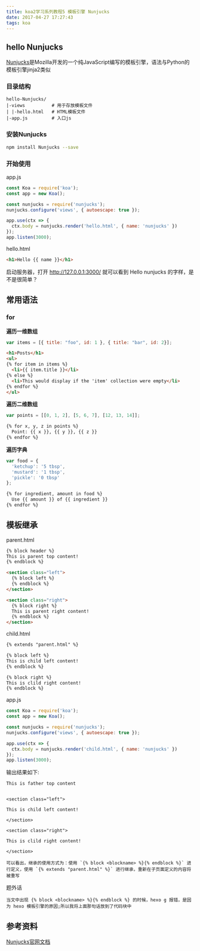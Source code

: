 ```yaml
---
title: koa2学习系列教程5 模板引擎 Nunjucks
date: 2017-04-27 17:27:43
tags: koa
---
```


## hello Nunjucks

[Nunjucks](http://mozilla.github.io/nunjucks/)是Mozilla开发的一个纯JavaScript编写的模板引擎，语法与Python的模板引擎jinja2类似

### 目录结构

```
hello-Nunjucks/
|-views          # 用于存放模板文件
| |-hello.html   # HTML模板文件
|-app.js         # 入口js
```

### 安装Nunjucks

```bash
npm install Nunjucks --save
```

### 开始使用

app.js

```javascript
const Koa = require('koa');
const app = new Koa();

const nunjucks = require('nunjucks');
nunjucks.configure('views', { autoescape: true });

app.use(ctx => {
  ctx.body = nunjucks.render('hello.html', { name: 'nunjucks' })
});
app.listen(3000);
```

hello.html

```html
<h1>Hello {{ name }}</h1>
```

启动服务器，打开 http://127.0.0.1:3000/ 就可以看到 Hello nunjucks 的字样，是不是很简单？

## 常用语法

### for

**遍历一维数组**

```javascript
var items = [{ title: "foo", id: 1 }, { title: "bar", id: 2}];
```

```html
<h1>Posts</h1>
<ul>
{% for item in items %}
  <li>{{ item.title }}</li>
{% else %}
  <li>This would display if the 'item' collection were empty</li>
{% endfor %}
</ul>
```

**遍历二维数组**

```javascript
var points = [[0, 1, 2], [5, 6, 7], [12, 13, 14]];
```

```html
{% for x, y, z in points %}
  Point: {{ x }}, {{ y }}, {{ z }}
{% endfor %}
```

**遍历字典**

```javascript
var food = {
  'ketchup': '5 tbsp',
  'mustard': '1 tbsp',
  'pickle': '0 tbsp'
};
```

```html
{% for ingredient, amount in food %}
  Use {{ amount }} of {{ ingredient }}
{% endfor %}
```

## 模板继承

parent.html

```html
{% block header %}
This is parent top content!
{% endblock %}

<section class="left">
  {% block left %}
  {% endblock %}
</section>

<section class="right">
  {% block right %}
  This is parent right content!
  {% endblock %}
</section>
```

child.html

```html
{% extends "parent.html" %}

{% block left %}
This is child left content!
{% endblock %}

{% block right %}
This is clild right content!
{% endblock %}
```

app.js

```javascript
const Koa = require('koa');
const app = new Koa();

const nunjucks = require('nunjucks');
nunjucks.configure('views', { autoescape: true });

app.use(ctx => {
  ctx.body = nunjucks.render('child.html', { name: 'nunjucks' })
});
app.listen(3000);
```

输出结果如下:

```
This is father top content


<section class="left">

This is child left content!

</section>

<section class="right">

This is clild right content!

</section>
```

```
可以看出，继承的使用方式为：使用 `{% block <blockname> %}{% endblock %}` 进行定义，使用 `{% extends "parent.html" %}` 进行继承，重新在子页面定义的内容将被重写
```

题外话

```
当文中出现 {% block <blockname> %}{% endblock %} 的时候，hexo g 报错，是因为 hexo 模板引擎的原因;所以我将上面那句话放到了代码块中
```

## 参考资料

[Nunjucks官网文档](http://mozilla.github.io/nunjucks/getting-started.html)